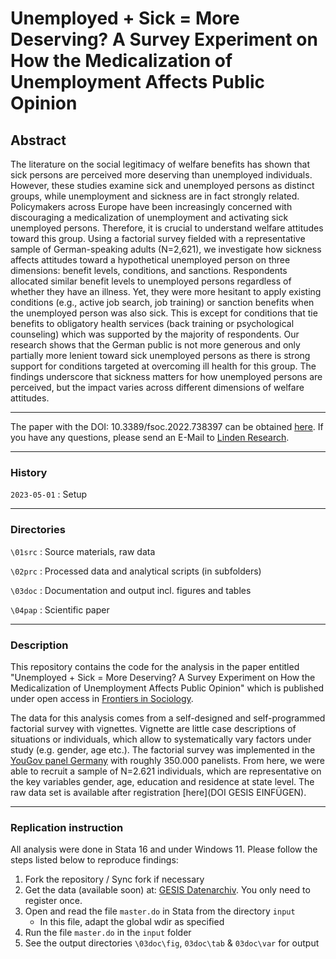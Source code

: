 # Unemployed + Sick = More Deserving? A Survey Experiment on How the Medicalization of Unemployment Affects Public Opinion

## Abstract

The literature on the social legitimacy of welfare benefits has shown that sick persons are perceived more deserving than unemployed individuals. However, these studies examine sick and unemployed persons as distinct groups, while unemployment and sickness are in fact strongly related. Policymakers across Europe have been increasingly concerned with discouraging a medicalization of unemployment and activating sick unemployed persons. Therefore, it is crucial to understand welfare attitudes toward this group. Using a factorial survey fielded with a representative sample of German-speaking adults (N=2,621), we investigate how sickness affects attitudes toward a hypothetical unemployed person on three dimensions: benefit levels, conditions, and sanctions. Respondents allocated similar benefit levels to unemployed persons regardless of whether they have an illness. Yet, they were more hesitant to apply existing conditions (e.g., active job search, job training) or sanction benefits when the unemployed person was also sick. This is except for conditions that tie benefits to obligatory health services (back training or psychological counseling) which was supported by the majority of respondents. Our research shows that the German public is not more generous and only partially more lenient toward sick unemployed persons as there is strong support for conditions targeted at overcoming ill health for this group. The findings underscore that sickness matters for how unemployed persons are perceived, but the impact varies across different dimensions of welfare attitudes.

----

The paper with the DOI: 10.3389/fsoc.2022.738397 can be obtained [here](https://www.frontiersin.org/articles/10.3389/fsoc.2022.738397/full). If you have any questions, please send an E-Mail to [Linden Research](mailto:research@linden-online.com).

----

### History

`2023-05-01`
:  Setup

---

### Directories

`\01src`
:  Source materials, raw data

`\02prc`
:  Processed data and analytical scripts (in subfolders)

`\03doc`
:  Documentation and output incl. figures and tables

`\04pap`
:  Scientific paper

---

### Description

This repository contains the code for the analysis in the paper entitled "Unemployed + Sick = More Deserving? A Survey Experiment on How the Medicalization of Unemployment Affects Public Opinion" which is published under open access in [Frontiers in Sociology](https://www.frontiersin.org/articles/10.3389/fsoc.2022.738397/full).

The data for this analysis comes from a self-designed and self-programmed factorial survey with vignettes. Vignette are little case descriptions of situations or individuals, which allow to systematically vary factors under study (e.g. gender, age etc.). The factorial survey was implemented in the [YouGov panel Germany](https://yougov.de/panel/) with roughly 350.000 panelists. From here, we were able to recruit a sample of N=2.621 individuals, which are representative on the key variables gender, age, education and residence at state level. The raw data set is available after registration [here](DOI GESIS EINFÜGEN).

---

### Replication instruction

All analysis were done in Stata 16 and under Windows 11. Please follow the steps listed below to reproduce findings:

1. Fork the repository / Sync fork if necessary
2. Get the data (available soon) at: [GESIS Datenarchiv](https://www.gesis.org/institut/abteilungen/datenarchiv-fuer-sozialwissenschaften). You only need to register once.
2. Open and read the file `master.do` in Stata from the directory `input`
    - In this file, adapt the global wdir as specified
3. Run the file `master.do` in the `input` folder
4. See the output directories `\03doc\fig`, `03doc\tab` & `03doc\var` for output
